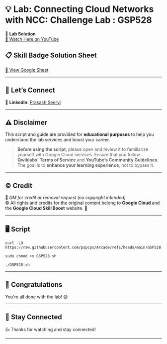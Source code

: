 
# 💡 Lab: Connecting Cloud Networks with NCC: Challenge Lab : GSP528

🚀 **Lab Solution**  
[🎥 Watch Here on YouTube](https://youtu.be/jKEazYDPHlk)

## 📋 Skill Badge Solution Sheet

[📄 View Google Sheet](https://docs.google.com/spreadsheets/d/1UY1yh_xCRGealyBqSAejjkBSdgjqEj5M_XIQmveGJnU/edit?gid=0#gid=0)

---

## 🔗 Let’s Connect

👤 **LinkedIn**: [Prakash Seervi](https://www.linkedin.com/in/prakashseervi63/)

---

## ⚠️ Disclaimer

This script and guide are provided for **educational purposes** to help you understand the lab services and boost your career.

> **Before using the script**, please open and review it to familiarize yourself with Google Cloud services. Ensure that you follow **Qwiklabs' Terms of Service** and **YouTube’s Community Guidelines**.  
> The goal is to **enhance your learning experience**, not to bypass it.

---

## © Credit

📩 *DM for credit or removal request (no copyright intended)*  
© All rights and credits for the original content belong to **Google Cloud** and the **Google Cloud Skill Boost** website. 🙏

---

## 🖥️ Script

```
curl -LO https://raw.githubusercontent.com/pspcps/Arcade/refs/heads/main/GSP528.sh

sudo chmod +x GSP528.sh

./GSP528.sh
```



---

## 🎉 Congratulations

You're all done with the lab! 😄

---


## 📢 Stay Connected

👍 Thanks for watching and stay connected!

---
